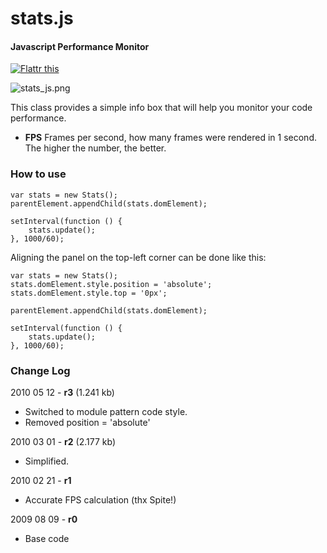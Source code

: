 stats.js
========

#### Javascript Performance Monitor ####

[![Flattr this](http://api.flattr.com/button/button-compact-static-100x17.png)](http://flattr.com/thing/1993/stats-js)

![stats_js.png](http://github.com/mrdoob/stats.js/raw/master/assets/stats_js.png)

This class provides a simple info box that will help you monitor your code performance.

* **FPS** Frames per second, how many frames were rendered in 1 second. The higher the number, the better.


### How to use ###

	var stats = new Stats();
	parentElement.appendChild(stats.domElement);

	setInterval(function () {
		stats.update();
	}, 1000/60);

Aligning the panel on the top-left corner can be done like this:

	var stats = new Stats();
	stats.domElement.style.position = 'absolute';
	stats.domElement.style.top = '0px';

	parentElement.appendChild(stats.domElement);

	setInterval(function () {
		stats.update();
	}, 1000/60);

### Change Log ###

2010 05 12 - **r3** (1.241 kb)

* Switched to module pattern code style.
* Removed position = 'absolute'


2010 03 01 - **r2** (2.177 kb)

* Simplified.


2010 02 21 - **r1**

* Accurate FPS calculation (thx Spite!)

 
2009 08 09 - **r0**

* Base code
